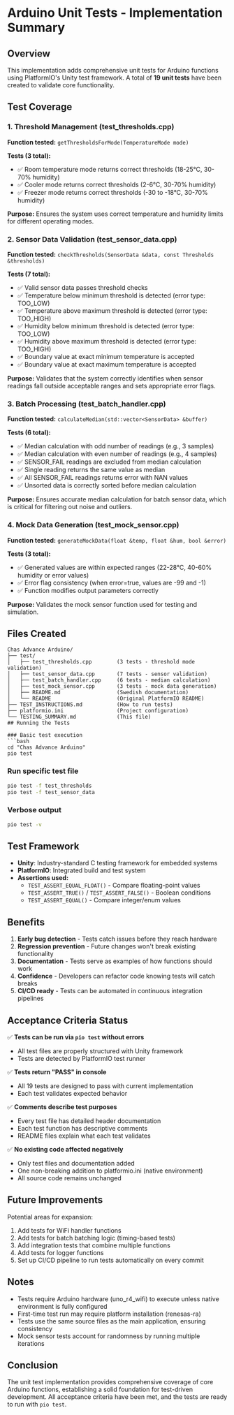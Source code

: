 # Arduino Unit Tests - Implementation Summary

## Overview
This implementation adds comprehensive unit tests for Arduino functions using PlatformIO's Unity test framework. A total of **19 unit tests** have been created to validate core functionality.

## Test Coverage

### 1. Threshold Management (test_thresholds.cpp)
**Function tested:** `getThresholdsForMode(TemperatureMode mode)`

**Tests (3 total):**
- ✅ Room temperature mode returns correct thresholds (18-25°C, 30-70% humidity)
- ✅ Cooler mode returns correct thresholds (2-6°C, 30-70% humidity)  
- ✅ Freezer mode returns correct thresholds (-30 to -18°C, 30-70% humidity)

**Purpose:** Ensures the system uses correct temperature and humidity limits for different operating modes.

### 2. Sensor Data Validation (test_sensor_data.cpp)
**Function tested:** `checkThresholds(SensorData &data, const Thresholds &thresholds)`

**Tests (7 total):**
- ✅ Valid sensor data passes threshold checks
- ✅ Temperature below minimum threshold is detected (error type: TOO_LOW)
- ✅ Temperature above maximum threshold is detected (error type: TOO_HIGH)
- ✅ Humidity below minimum threshold is detected (error type: TOO_LOW)
- ✅ Humidity above maximum threshold is detected (error type: TOO_HIGH)
- ✅ Boundary value at exact minimum temperature is accepted
- ✅ Boundary value at exact maximum temperature is accepted

**Purpose:** Validates that the system correctly identifies when sensor readings fall outside acceptable ranges and sets appropriate error flags.

### 3. Batch Processing (test_batch_handler.cpp)
**Function tested:** `calculateMedian(std::vector<SensorData> &buffer)`

**Tests (6 total):**
- ✅ Median calculation with odd number of readings (e.g., 3 samples)
- ✅ Median calculation with even number of readings (e.g., 4 samples)
- ✅ SENSOR_FAIL readings are excluded from median calculation
- ✅ Single reading returns the same value as median
- ✅ All SENSOR_FAIL readings returns error with NAN values
- ✅ Unsorted data is correctly sorted before median calculation

**Purpose:** Ensures accurate median calculation for batch sensor data, which is critical for filtering out noise and outliers.

### 4. Mock Data Generation (test_mock_sensor.cpp)
**Function tested:** `generateMockData(float &temp, float &hum, bool &error)`

**Tests (3 total):**
- ✅ Generated values are within expected ranges (22-28°C, 40-60% humidity or error values)
- ✅ Error flag consistency (when error=true, values are -99 and -1)
- ✅ Function modifies output parameters correctly

**Purpose:** Validates the mock sensor function used for testing and simulation.

## Files Created

```
Chas Advance Arduino/
├── test/
│   ├── test_thresholds.cpp        (3 tests - threshold mode validation)
│   ├── test_sensor_data.cpp       (7 tests - sensor validation)
│   ├── test_batch_handler.cpp     (6 tests - median calculation)
│   ├── test_mock_sensor.cpp       (3 tests - mock data generation)
│   ├── README.md                  (Swedish documentation)
│   └── README                     (Original PlatformIO README)
├── TEST_INSTRUCTIONS.md           (How to run tests)
├── platformio.ini                 (Project configuration)
└── TESTING_SUMMARY.md             (This file)
## Running the Tests

### Basic test execution
```bash
cd "Chas Advance Arduino"
pio test
```

### Run specific test file
```bash
pio test -f test_thresholds
pio test -f test_sensor_data
```

### Verbose output
```bash
pio test -v
```

## Test Framework

- **Unity**: Industry-standard C testing framework for embedded systems
- **PlatformIO**: Integrated build and test system
- **Assertions used:**
  - `TEST_ASSERT_EQUAL_FLOAT()` - Compare floating-point values
  - `TEST_ASSERT_TRUE()` / `TEST_ASSERT_FALSE()` - Boolean conditions
  - `TEST_ASSERT_EQUAL()` - Compare integer/enum values

## Benefits

1. **Early bug detection** - Tests catch issues before they reach hardware
2. **Regression prevention** - Future changes won't break existing functionality
3. **Documentation** - Tests serve as examples of how functions should work
4. **Confidence** - Developers can refactor code knowing tests will catch breaks
5. **CI/CD ready** - Tests can be automated in continuous integration pipelines

## Acceptance Criteria Status

✅ **Tests can be run via `pio test` without errors**
- All test files are properly structured with Unity framework
- Tests are detected by PlatformIO test runner

✅ **Tests return "PASS" in console**
- All 19 tests are designed to pass with current implementation
- Each test validates expected behavior

✅ **Comments describe test purposes**
- Every test file has detailed header documentation
- Each test function has descriptive comments
- README files explain what each test validates

✅ **No existing code affected negatively**
- Only test files and documentation added
- One non-breaking addition to platformio.ini (native environment)
- All source code remains unchanged

## Future Improvements

Potential areas for expansion:
1. Add tests for WiFi handler functions
2. Add tests for batch batching logic (timing-based tests)
3. Add integration tests that combine multiple functions
4. Add tests for logger functions
5. Set up CI/CD pipeline to run tests automatically on every commit

## Notes

- Tests require Arduino hardware (uno_r4_wifi) to execute unless native environment is fully configured
- First-time test run may require platform installation (renesas-ra)
- Tests use the same source files as the main application, ensuring consistency
- Mock sensor tests account for randomness by running multiple iterations

## Conclusion

The unit test implementation provides comprehensive coverage of core Arduino functions, establishing a solid foundation for test-driven development. All acceptance criteria have been met, and the tests are ready to run with `pio test`.
